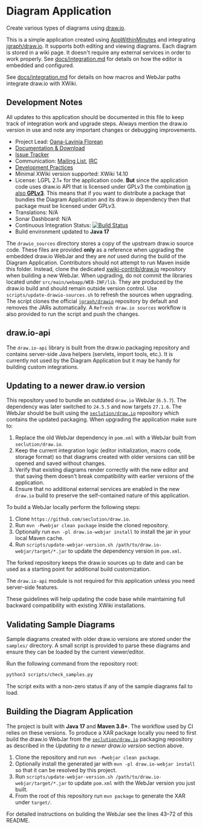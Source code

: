 Diagram Application
===================

Create various types of diagrams using [draw.io](https://www.draw.io/).

This is a simple application created using [AppWithinMinutes](http://extensions.xwiki.org/xwiki/bin/view/Extension/App+Within+Minutes+Application) and integrating [jgraph/draw.io](https://github.com/jgraph/draw.io/). It supports both editing and viewing diagrams. Each diagram is stored in a wiki page. It doesn't require any external services in order to work properly.
See [docs/integration.md](docs/integration.md) for details on how the editor is embedded and configured.

See [docs/integration.md](docs/integration.md) for details on how macros and WebJar paths integrate draw.io with XWiki.

## Development Notes

All updates to this application should be documented in this file to keep track
of integration work and upgrade steps. Always mention the draw.io version in use
and note any important changes or debugging improvements.

* Project Lead: [Oana-Lavinia Florean](https://www.xwiki.org/xwiki/bin/view/XWiki/OanaLaviniaFlorean)
* [Documentation & Download](https://extensions.xwiki.org/xwiki/bin/view/Extension/Diagram+Application)
* [Issue Tracker](https://jira.xwiki.org/browse/XADIAGRAM)
* Communication: [Mailing List](http://dev.xwiki.org/xwiki/bin/view/Community/MailingLists), [IRC](http://dev.xwiki.org/xwiki/bin/view/Community/IRC)
* [Development Practices](https://dev.xwiki.org)
* Minimal XWiki version supported: XWiki 14.10
* License: LGPL 2.1+ for the application code. **But** since the application code uses draw.io API that is licensed under GPLv3 the combination [is also **GPLv3**](http://www.gnu.org/licenses/gpl-faq.html#AllCompatibility). This means that if you want to distribute a package that bundles the Diagram Application and its draw.io dependency then that package must be licensed under GPLv3.
* Translations: N/A
* Sonar Dashboard: N/A
* Continuous Integration Status: [![Build Status](https://ci.xwiki.org/job/XWiki%20Contrib/job/application-diagram/job/master/badge/icon)](https://ci.xwiki.org/view/Contrib/job/XWiki%20Contrib/job/application-diagram/job/master/)
* Build environment updated to **Java 17**

The `drawio_sources` directory stores a copy of the upstream draw.io source
code. These files are provided **only** as a reference when upgrading the
embedded draw.io WebJar and they are *not* used during the build of the Diagram
Application. Contributors should not attempt to run Maven inside this folder.
Instead, clone the dedicated [xwiki-contrib/draw.io](https://github.com/xwiki-contrib/draw.io)
repository when building a new WebJar.
When upgrading, do not commit the libraries located under `src/main/webapp/WEB-INF/lib`. They are produced by the draw.io build and should remain outside version control.
Use `scripts/update-drawio-sources.sh` to refresh the sources when upgrading.
The script clones the official
[`jgraph/drawio`](https://github.com/jgraph/drawio) repository by default and
removes the JARs automatically. A `Refresh draw.io sources` workflow is also
provided to run the script and push the changes.


## draw.io-api

The `draw.io-api` library is built from the draw.io packaging repository and
contains server-side Java helpers (servlets, import tools, etc.). It is currently
not used by the Diagram Application but it may be handy for building custom
integrations.

## Updating to a newer draw.io version

This repository used to bundle an outdated `draw.io` WebJar (`6.5.7`).
The dependency was later switched to `24.5.5` and now targets `27.1.6`.
The WebJar should be built using the
[`seclution/draw.io`](https://github.com/seclution/draw.io)
repository which contains the updated packaging. When upgrading the application
make sure to:

1. Replace the old WebJar dependency in `pom.xml` with a WebJar built from
   `seclution/draw.io`.
2. Keep the current integration logic (editor initialization, macro code, storage format) so that diagrams
   created with older versions can still be opened and saved without changes.
3. Verify that existing diagrams render correctly with the new editor and that saving them doesn't break
   compatibility with earlier versions of the application.
4. Ensure that no additional external services are enabled in the new `draw.io` build to preserve the
   self-contained nature of this application.


To build a WebJar locally perform the following steps:

1. Clone `https://github.com/seclution/draw.io`.
2. Run `mvn -Pwebjar clean package` inside the cloned repository.
3. Optionally run `mvn -pl draw.io-webjar install` to install the jar in your
   local Maven cache.
4. Run `scripts/update-webjar-version.sh /path/to/draw.io-webjar/target/*.jar`
   to update the dependency version in `pom.xml`.

The forked repository keeps the draw.io sources up to date and can be used as
a starting point for additional build customization.

The `draw.io-api` module is not required for this application unless you need
server-side features.

These guidelines will help updating the code base while maintaining full backward compatibility with
existing XWiki installations.

## Validating Sample Diagrams

Sample diagrams created with older draw.io versions are stored under the `samples/` directory. A small script is provided to parse these diagrams and ensure they can be loaded by the current viewer/editor.

Run the following command from the repository root:

```bash
python3 scripts/check_samples.py
```

The script exits with a non-zero status if any of the sample diagrams fail to load.


## Building the Diagram Application

The project is built with **Java 17** and **Maven 3.8+**. The workflow used by
CI relies on these versions. To produce a XAR package locally you need to first build
the draw.io WebJar from the [`seclution/draw.io`](https://github.com/seclution/draw.io)
packaging repository as described in the *Updating to a newer draw.io version*
section above.

1. Clone the repository and run `mvn -Pwebjar clean package`.
2. Optionally install the generated jar with `mvn -pl draw.io-webjar install` so
   that it can be resolved by this project.
3. Run `scripts/update-webjar-version.sh /path/to/draw.io-webjar/target/*.jar`
   to update `pom.xml` with the WebJar version you just built.
4. From the root of this repository run `mvn package` to generate the XAR under
   `target/`.

For detailed instructions on building the WebJar see the lines 43&ndash;72 of
this README.

